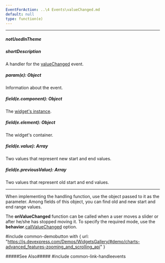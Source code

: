 ```yaml
---
EventForAction: ..\4 Events\valueChanged.md
default: null
type: function(e)
---
```

---
##### notUsedInTheme

##### shortDescription
A handler for the [valueChanged](/api-reference/20%20Data%20Visualization%20Widgets/dxRangeSelector/4%20Events/valueChanged.md '/Documentation/ApiReference/Data_Visualization_Widgets/dxRangeSelector/Events/#valueChanged') event.

##### param(e): Object
Information about the event.

##### field(e.component): Object
The [widget's instance](/api-reference/10%20UI%20Widgets/Component/3%20Methods/instance().md '/Documentation/ApiReference/Data_Visualization_Widgets/dxRangeSelector/Methods/#instance').

##### field(e.element): Object
The widget's container.

##### field(e.value): Array
Two values that represent new start and end values.

##### field(e.previousValue): Array
Two values that represent old start and end values.

---
When implementing the handling function, use the object passed to it as the parameter. Among fields of this object, you can find old and new start and end range values.

The **onValueChanged** function can be called when a user moves a slider or after he/she has stopped moving it. To specify the required mode, use the **behavior**.[callValueChanged](/api-reference/20%20Data%20Visualization%20Widgets/dxRangeSelector/1%20Configuration/behavior/callValueChanged.md '/Documentation/ApiReference/Data_Visualization_Widgets/dxRangeSelector/Configuration/behavior/#callValueChanged') option.

#include common-demobutton with {
    url: "https://js.devexpress.com/Demos/WidgetsGallery/#demo/charts-advanced_features-zooming_and_scrolling_api"
}

#####See Also#####
#include common-link-handleevents